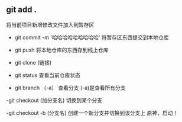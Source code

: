 ## git add .
将当前项目新增修改文件加入到暂存区

- git commit -m '哈哈哈哈哈哈哈哈哈'
将暂存区东西提交到本地仓库

- git push
将本地仓库的东西存到线上仓库

- git clone (链接)
- git status
查看当前仓库状态

- git branch （-a）
查看分支   (-a)是查看所有分支

-git checkout (加分支名)
切换到某个分支

-git checkout -b (分支名)
创建一个新分支并切换到该分支上
原神，启动！